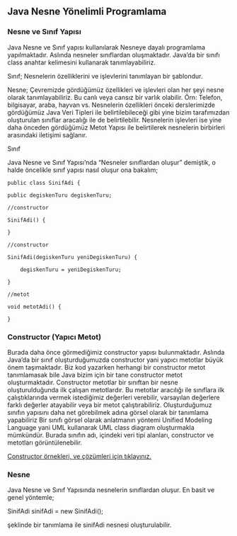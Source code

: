 ## Java Nesne Yönelimli Programlama​

### Nesne ve Sınıf Yapısı​
Java Nesne ve Sınıf yapısı kullanılarak Nesneye dayalı programlama yapılmaktadır. Aslında nesneler sınıflardan oluşmaktadır. Java’da bir sınıfı class anahtar kelimesini kullanarak tanımlayabiliriz.​

Sınıf;  Nesnelerin özelliklerini ve işlevlerini tanımlayan bir şablondur.​

Nesne; Çevremizde gördüğümüz özellikleri ve işlevleri olan her şeyi nesne olarak tanımlayabiliriz. Bu canlı veya cansız bir varlık olabilir. Örn: Telefon, bilgisayar, araba, hayvan vs. Nesnelerin özellikleri önceki derslerimizde gördüğümüz Java Veri Tipleri ile belirtilebileceği gibi yine bizim tarafımızdan oluşturulan sınıflar aracalığı ile de belirtilebilir. Nesnelerin işlevleri ise yine daha önceden gördüğümüz Metot Yapısı ile belirtilerek nesnelerin birbirleri arasındaki iletişimi sağlanır.​

Sınıf​

Java Nesne ve Sınıf Yapısı’nda “Nesneler sınıflardan oluşur” demiştik, o halde öncelikle sınıf yapısı nasıl oluşur ona bakalım;​

    public class SinifAdi {​

    public degiskenTuru degiskenTuru;​

    //constructor​

    SinifAdi() {​

    }​

    //constructor​

    SinifAdi(degiskenTuru yeniDegiskenTuru) {​

        degiskenTuru = yeniDegiskenTuru;​

    }​

    //metot​

    void metotAdi() {​

    } ​
    
### Constructor (Yapıcı Metot)​
Burada daha önce görmediğimiz constructor yapısı bulunmaktadır. Aslında Java’da bir sınıf oluşturduğumuzda constructor yani yapıcı metotlar büyük önem taşımaktadır. Biz kod yazarken herhangi bir constructor metot tanımlamasak bile Java bizim için bir tane constructor metot oluşturmaktadır. Constructor metotlar bir sınıftan bir nesne oluşturulduğunda ilk çalışan metotlardır. Bu metotlar aracılığı ile sınıflara ilk çalıştıklarında vermek istediğimiz değerleri verebilir, varsayılan değerlere farklı değerler atayabilir veya bir metot çalıştırabiliriz.​
Oluşturduğumuz sınıfın yapısını daha net görebilmek adına görsel olarak bir tanımlama yapabiliriz Bir sınıfı görsel olarak anlatmanın yöntemi Unified Modeling Language yani UML kullanarak UML class diagram oluşturmakla mümkündür. Burada sınıfın adı, içindeki veri tipi alanları, constructor ve metotları görüntülenebilir. ​

[Constructor örnekleri, ve çözümleri için tıklayınız.](https://github.com/nisaefendioglu/Java-Tutorial/blob/main/Hafta%206/Constructor.java)


### Nesne​
Java Nesne ve Sınıf Yapısında nesnelerin sınıflardan oluşur. En basit ve genel yöntemle;​

SinifAdi sinifAdi = new SinifAdi();​

şeklinde bir tanımlama ile sinifAdi nesnesi oluşturulabilir.​


